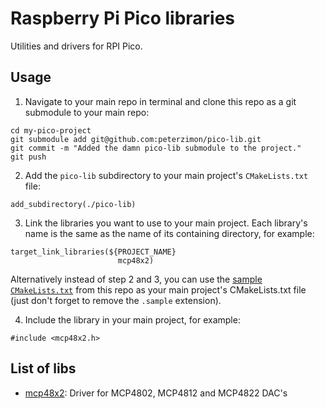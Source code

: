 # Raspberry Pi Pico libraries
Utilities and drivers for RPI Pico. 

## Usage

1. Navigate to your main repo in terminal and clone this repo as a git submodule to your main repo:

```
cd my-pico-project
git submodule add git@github.com:peterzimon/pico-lib.git
git commit -m "Added the damn pico-lib submodule to the project."
git push
```

2. Add the `pico-lib` subdirectory to your main project's `CMakeLists.txt` file:

```
add_subdirectory(./pico-lib)
```

3. Link the libraries you want to use to your main project. Each library's name is the same
as the name of its containing directory, for example:

```
target_link_libraries(${PROJECT_NAME}
                        mcp48x2)
```

Alternatively instead of step 2 and 3, you can use the 
[sample `CMakeLists.txt`](https://github.com/peterzimon/pico-midi2cv/blob/main/CMakeLists.txt.sample) 
from this repo as your main project's CMakeLists.txt file (just don't forget to remove the `.sample` extension).

4. Include the library in your main project, for example:

```
#include <mcp48x2.h>
```


## List of libs
- [mcp48x2](https://github.com/peterzimon/pico-lib/tree/main/mcp48x2): Driver for MCP4802, MCP4812 and MCP4822 DAC's
